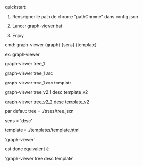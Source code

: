 quickstart:
1) Renseigner le path de chrome "pathChrome" dans config.json

2) Lancer graph-viewer.bat

3) Enjoy!

cmd:
graph-viewer {graph} {sens} {template}

ex:
graph-viewer

graph-viewer tree_1

graph-viewer tree_1 asc

graph-viewer tree_1 asc template

graph-viewer tree_v2_1 desc template_v2

graph-viewer tree_v2_2 desc template_v2

par defaut:
tree = ./trees/tree.json

sens = 'desc'

template = ./templates/template.html

'graph-viewer'

est donc équivalent à:

'graph-viewer tree desc template'

